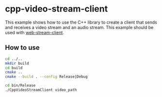 # cpp-video-stream-client

This example shows how to use the C++ library to create a client that sends and receives a video stream and an audio stream. This example should be used with [web-stream-client](../web-stream-client).

## How to use

```bash
cd ../..
mkdir build
cd build
cmake ..
cmake --build . --config Release|Debug

cd bin/Release
./CppVideoStreamClient video_path
```

